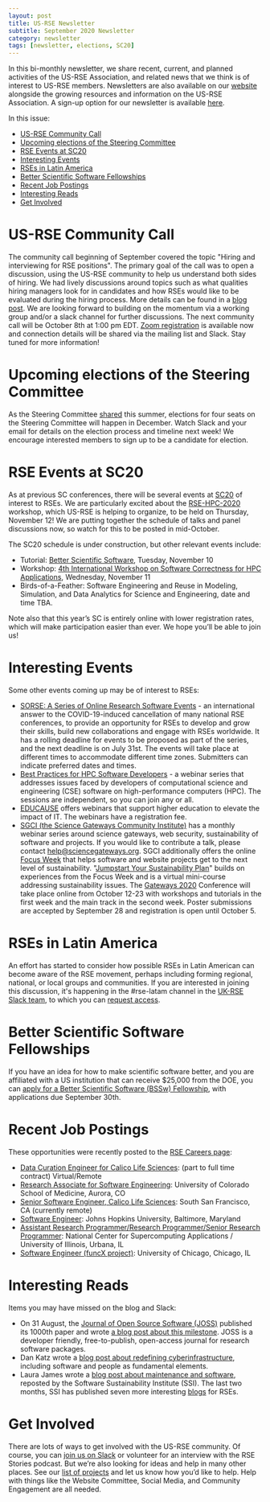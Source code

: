 ```yaml
---
layout: post
title: US-RSE Newsletter
subtitle: September 2020 Newsletter
category: newsletter
tags: [newsletter, elections, SC20]
---
```


In this bi-monthly newsletter, we share recent, current, and planned activities of the US-RSE Association, and related news that we think is of interest to US-RSE members. Newsletters are also available on our [website](https://us-rse.org/newsletters/) alongside the growing resources and information on the US-RSE Association. A sign-up option for our newsletter is available [here](https://us-rse.org/join/).

In this issue:

* [US-RSE Community Call](#call)
* [Upcoming elections of the Steering Committee](#elections)
* [RSE Events at SC20](#sc20)
* [Interesting Events](#events)
* [RSEs in Latin America](#latam)
* [Better Scientific Software Fellowships](#bssw)
* [Recent Job Postings](#jobs)
* [Interesting Reads](#reads)
* [Get Involved](#involved)

<a name="call"></a>
# **US-RSE Community Call**

The community call beginning of September covered the topic "Hiring and interviewing for RSE positions". The primary goal of the call was to open a discussion, using the US-RSE community to help us understand both sides of hiring. We had lively discussions around topics such as what qualities hiring managers look for in candidates and how RSEs would like to be evaluated during the hiring process. More details can be found in a [blog post](https://us-rse.org/2020-09-18-community-call-hiring/). We are looking forward to building on the momentum via a working group and/or a slack channel for further discussions. The next community call will be October 8th at 1:00 pm EDT. [Zoom registration](https://princeton.zoom.us/meeting/register/tJ0lce6hrjkqG9OyLUKYOfGDx1eb7OxzfYGK) is available now and connection details will be shared via the mailing list and Slack. Stay tuned for more information!

<a name="elections"></a>
# **Upcoming elections of the Steering Committee**

As the Steering Committee [shared](https://us-rse.org/2020-06-29-sc-transition/) this summer, elections for four seats on the Steering Committee will happen in December. Watch Slack and your email for details on the election process and timeline next week! We encourage interested members to sign up to be a candidate for election.

<a name="sc20"></a>
# **RSE Events at SC20**

As at previous SC conferences, there will be several events at [SC20](https://sc20.supercomputing.org/) of interest to RSEs.  We are particularly excited about the [RSE-HPC-2020](https://us-rse.org/rse-hpc-2020/) workshop, which US-RSE is helping to organize, to be held on Thursday, November 12!  We are putting together the schedule of talks and panel discussions now, so watch for this to be posted in mid-October.

The SC20 schedule is under construction, but other relevant events include:

* Tutorial:  [Better Scientific Software](https://sc20.supercomputing.org/?post_type=page&p=3479&id=tut146&sess=sess275), Tuesday, November 10
* Workshop:  [4th International Workshop on Software Correctness for HPC Applications](https://sc20.supercomputing.org/?post_type=page&p=3479&id=wksp134&sess=sess205), Wednesday, November 11
* Birds-of-a-Feather:  Software Engineering and Reuse in Modeling, Simulation, and Data Analytics for Science and Engineering, date and time TBA.

Note also that this year’s SC is entirely online with lower registration rates, which will make participation easier than ever.  We hope you’ll be able to join us!

<a name="events"></a>
# **Interesting Events**

Some other events coming up may be of interest to RSEs:

* [SORSE: A Series of Online Research Software Events](https://sorse.github.io) - an international answer to the COVID-19-induced cancellation of many national RSE conferences, to provide an opportunity for RSEs to develop and grow their skills, build new collaborations and engage with RSEs worldwide. It has a rolling deadline for events to be proposed as part of the series, and the next deadline is on July 31st. The events will take place at different times to accommodate different time zones. Submitters can indicate preferred dates and times.
* [Best Practices for HPC Software Developers](http://ideas-productivity.org/events/hpc-best-practices-webinars/#webinar045) - a webinar series that addresses issues faced by developers of computational science and engineering (CSE) software on high-performance computers (HPC). The sessions are independent, so you can join any or all.
* [EDUCAUSE](https://events.educause.edu/event-finder) offers webinars that support higher education to elevate the impact of IT. The webinars have a registration fee.
* [SGCI (the Science Gateways Community Institute)](https://sciencegateways.org/engage/webinars) has a monthly webinar series around science gateways, web security, sustainability of software and projects. If you would like to contribute a talk, please contact [help@sciencegateways.org](mailto:help@sciencegateways.org). SGCI additionally offers the online [Focus Week](https://sciencegateways.org/engage/focus-week) that helps software and website projects get to the next level of sustainability. "[Jumpstart Your Sustainability Plan](https://sciencegateways.org/engage/focus-week/jumpstart)" builds on experiences from the Focus Week and is a virtual mini-course addressing sustainability issues. The [Gateways 2020](https://sciencegateways.org/web/gateways2020/attend/register) Conference will take place online from October 12-23 with workshops and tutorials in the first week and the main track in the second week. Poster submissions are accepted by September 28 and registration is open until October 5.

<a name="latam"></a>
# **RSEs in Latin America**

An effort has started to consider how possible RSEs in Latin American can become aware of the RSE movement, perhaps including forming regional, national, or local groups and communities. If you are interested in joining this discussion, it's happening in the #rse-latam channel in the [UK-RSE Slack team](http://ukrse.slack.com), to which you can [request access](https://docs.google.com/forms/d/e/1FAIpQLSc9LqOWGwA1xDvSgy81eimcb9s0cNBFso0zv0_HoZz16G1M5w/viewform?c=0&w=1).

<a name="bssw"></a>
# **Better Scientific Software Fellowships**

If you have an idea for how to make scientific software better, and you are affiliated with a US institution that can receive $25,000 from the DOE, you can [apply for a Better Scientific Software (BSSw) Fellowship](https://bssw.io/pages/apply-for-the-bssw-fellowship-program), with applications due September 30th.

<a name="jobs"></a>
# **Recent Job Postings**

These opportunities were recently posted to the [RSE Careers page](https://us-rse.org/jobs/):

* [Data Curation Engineer for Calico Life Sciences](https://www.linkedin.com/jobs/cap/view/2019595826/?pathWildcard=2019595826&trk=job_capjs): (part to full time contract) Virtual/Remote
* [Research Associate for Software Engineering](https://cu.taleo.net/careersection/2/jobdetail.ftl?job=18969&lang=en&src=LinkedIn): University of Colorado School of Medicine, Aurora, CO
* [Senior Software Engineer, Calico Life Sciences](https://www.calicolabs.com/careers/?gh_jid=4824646002): South San Francisco, CA (currently remote)
* [Software Engineer](https://jobs.jhu.edu/job/Baltimore-Software-Engineer-MD-21205/645431000/): Johns Hopkins University, Baltimore, Maryland
* [Assistant Research Programmer/Research Programmer/Senior Research Programmer](https://jobs.illinois.edu/academic-job-board/job-details?jobID=130370&job=research-programmer-national-center-for-supercomputing-applications-130370): National Center for Supercomputing Applications / University of Illinois, Urbana, IL
* [Software Engineer (funcX project)](https://www.globus.org/jobs/backend-software-engineer): University of Chicago, Chicago, IL

<a name="reads"></a>
# **Interesting Reads**

Items you may have missed on the blog and Slack:

* On 31 August, the [Journal of Open Source Software (JOSS)](http://joss.theoj.org) published its 1000th paper and wrote [a blog post about this milestone](https://blog.joss.theoj.org/2020/08/1000-papers-published-in-joss). JOSS is a developer friendly, free-to-publish, open-access journal for research software packages.
* Dan Katz wrote a [blog post about redefining cyberinfrastructure](https://danielskatzblog.wordpress.com/2020/09/11/redefining-cyberinfrastructure/), including software and people as fundamental elements.
* Laura James wrote a [blog post about maintenance and software](https://www.software.ac.uk/bloghttps://lbj20.blogspot.com/2020/09/software-maintenance-and-me.html), reposted by the Software Sustainability Institute (SSI). The last two months, SSI has published seven more interesting [blogs](https://www.software.ac.uk/blog) for RSEs.

<a name="involved"></a>
# **Get Involved**

There are lots of ways to get involved with the US-RSE community. Of course, you can [join us on Slack](https://us-rse.org/join) or volunteer for an interview with the RSE Stories podcast. But we’re also looking for ideas and help in many other places. See our [list of projects](https://docs.google.com/document/d/1jjVD0WkeeWZJI6yqSKyMdIjtClzolsxv75RkpLju17I/edit?usp=sharing) and let us know how you’d like to help. Help with things like the Website Committee, Social Media, and Community Engagement are all needed.
